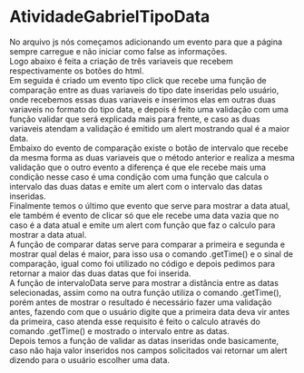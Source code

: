 # AtividadeGabrielTipoData

No arquivo js nós começamos adicionando um evento para que a página sempre carregue e não iniciar como false as informações.<br/>
Logo abaixo é feita a criação de três variaveis que recebem respectivamente os botões do html.<br/>
Em seguida é criado um evento tipo click que recebe uma função de comparação entre as duas variaveis do tipo date inseridas pelo usuário, onde recebemos essas duas variaveis e inserimos elas em outras duas variaveis no formato do tipo data, e depois é feito uma validação com uma função validar que será explicada mais para frente, e caso as duas variaveis atendam a validação é emitido um alert mostrando qual é a maior data.<br/>
Embaixo do evento de comparação existe o botão de intervalo que recebe da mesma forma as duas variaveis que o método anterior e realiza a mesma validação que o outro evento a diferença é que ele recebe mais uma condição nesse caso é uma condição com uma função que calcula o intervalo das duas datas e emite um alert com o intervalo das datas inseridas.<br/>
Finalmente temos o último que evento que serve para mostrar a data atual, ele também é evento de clicar só que ele recebe uma data vazia que no caso é a data atual e emite um alert com função que faz o calculo para mostrar a data atual.<br/>
A função de comparar datas serve para comparar a primeira e segunda e mostrar qual delas é maior, para isso usa o comando .getTime() e o sinal de comparação, igual como foi utilizado no código e depois pedimos para retornar a maior das duas datas que foi inserida.<br/>
A função de intervaloData serve para mostrar a distância entre as datas selecionadas, assim como na outra função utiliza o comando .getTime(), porém antes de mostrar o resultado é necessário fazer uma validação antes, fazendo com que o usuário digite que a primeira data deva vir antes da primeira, caso atenda esse requisito é feito o calculo através do comando .getTime() e mostrado o intervalo entre as datas.<br/>
Depois temos a função de validar as datas inseridas onde basicamente, caso não haja valor inseridos nos campos solicitados vai retornar um alert dizendo para o usuário escolher uma data.<br/>
